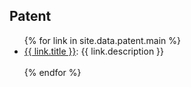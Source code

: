## Patent

<ul style="margin:0 0 5px;">
  {% for link in site.data.patent.main %}
  <li>
    <a href="{{ link.url }}">{{ link.title }}</a>: {{ link.description }}
  </li>
  <br>
  {% endfor %}
</ul>

